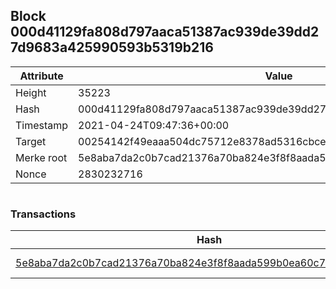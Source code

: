 ## Block 000d41129fa808d797aaca51387ac939de39dd27d9683a425990593b5319b216

Attribute | Value
--- | ---
Height | 35223
Hash | 000d41129fa808d797aaca51387ac939de39dd27d9683a425990593b5319b216
Timestamp | 2021-04-24T09:47:36+00:00
Target | 00254142f49eaaa504dc75712e8378ad5316cbcead634704b3734b6271167cc4
Merke root | 5e8aba7da2c0b7cad21376a70ba824e3f8f8aada599b0ea60c7fa1586885f301
Nonce | 2830232716

```

```

### Transactions

Hash | Amount
--- | ---
[5e8aba7da2c0b7cad21376a70ba824e3f8f8aada599b0ea60c7fa1586885f301](5e8aba7da2c0b7cad21376a70ba824e3f8f8aada599b0ea60c7fa1586885f301.md) | 10.00000000 SKEPTI 
